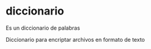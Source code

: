# diccionario
Es un diccionario de palabras 
<p>Diccionario para encriptar archivos en formato de texto</p>

